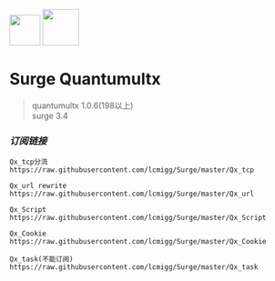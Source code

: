 <img src="https://i.loli.net/2020/02/26/EqO18PQXjpkCsh4.jpg" width="54">   <img src="https://i.loli.net/2020/02/26/tEqzog3kIRWANVL.jpg" width="64">  
# Surge Quantumultx  

>quantumultx 1.0.6(198以上)  
surge 3.4  

### *订阅链接*
```
Qx_tcp分流  
https://raw.githubusercontent.com/lcmigg/Surge/master/Qx_tcp  

Qx_url rewrite  
https://raw.githubusercontent.com/lcmigg/Surge/master/Qx_url  

Qx_Script  
https://raw.githubusercontent.com/lcmigg/Surge/master/Qx_Script  

Qx_Cookie  
https://raw.githubusercontent.com/lcmigg/Surge/master/Qx_Cookie  

Qx_task(不能订阅)  
https://raw.githubusercontent.com/lcmigg/Surge/master/Qx_task  
```
